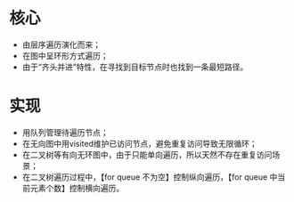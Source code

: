 # 核心

- 由层序遍历演化而来；
- 在图中呈环形方式遍历；
- 由于“齐头并进”特性，在寻找到目标节点时也找到一条最短路径。

# 实现

- 用队列管理待遍历节点；
- 在无向图中用visited维护已访问节点，避免重复访问导致无限循环；
- 在二叉树等有向无环图中，由于只能单向遍历，所以天然不存在重复访问场景；
- 在二叉树遍历过程中，【for queue 不为空】控制纵向遍历，【for queue 中当前元素个数】控制横向遍历。
